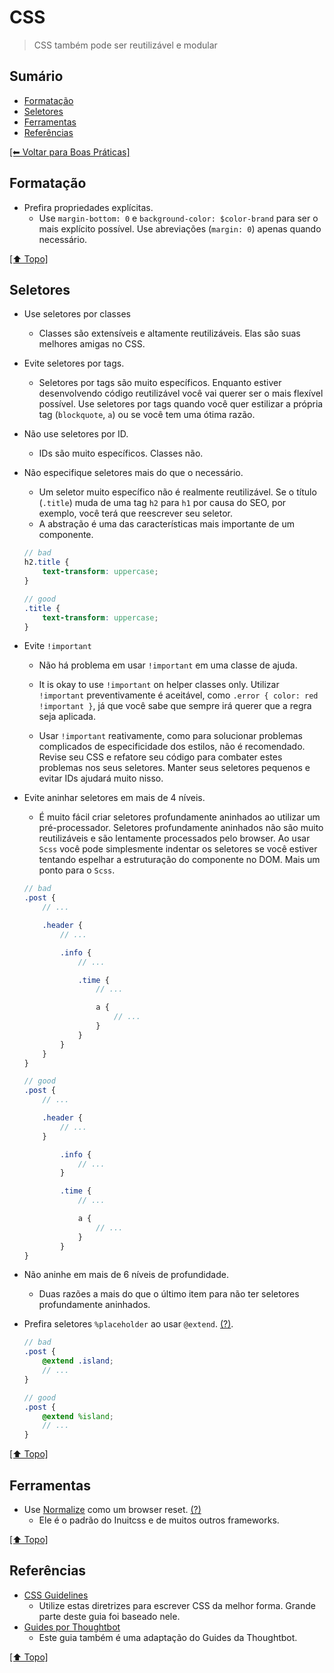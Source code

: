 # CSS
> CSS também pode ser reutilizável e modular

## Sumário
- [Formatação](#formata%C3%A7%C3%A3o)
- [Seletores](#seletores)
- [Ferramentas](#ferramentas)
- [Referências](#refer%C3%AAncias)

[[⬅︎ Voltar para Boas Práticas]](https://github.com/mktvirtual/guides/tree/master/boas-praticas)

## Formatação

- Prefira propriedades explícitas.
    - Use `margin-bottom: 0` e `background-color: $color-brand` para ser o mais explícito possível. Use abreviações (`margin: 0`) apenas quando necessário.

[[⬆︎ Topo]](#sum%C3%A1rio)

## Seletores

- Use seletores por classes
    - Classes são extensíveis e altamente reutilizáveis. Elas são suas melhores amigas no CSS.

- Evite seletores por tags.
    - Seletores por tags são muito específicos. Enquanto estiver desenvolvendo código reutilizável você vai querer ser o mais flexível possível. Use seletores por tags quando você quer estilizar a própria tag (`blockquote`, `a`) ou se você tem uma ótima razão.

- Não use seletores por ID.
    - IDs são muito específicos. Classes não.

- Não especifique seletores mais do que o necessário.
    - Um seletor muito específico não é realmente reutilizável. Se o título (`.title`) muda de uma tag `h2` para `h1` por causa do SEO, por exemplo, você terá que reescrever seu seletor.
    - A abstração é uma das características mais importante de um componente.

    ```scss
    // bad
    h2.title {
        text-transform: uppercase;
    }

    // good
    .title {
        text-transform: uppercase;
    }
    ```

- Evite `!important`
    - Não há problema em usar `!important` em uma classe de ajuda.
    - It is okay to use `!important` on helper classes only. Utilizar `!important` preventivamente é aceitável, como `.error { color: red !important }`, já que você sabe que sempre irá querer que a regra seja aplicada.

    - Usar `!important` reativamente, como para solucionar problemas complicados de especificidade dos estilos, não é recomendado. Revise seu CSS e refatore seu código para combater estes problemas nos seus seletores. Manter seus seletores pequenos e evitar IDs ajudará muito nisso.

- Evite aninhar seletores em mais de 4 níveis.
    - É muito fácil criar seletores profundamente aninhados ao utilizar um pré-processador. Seletores profundamente aninhados não são muito reutilizáveis e são lentamente processados pelo browser. Ao usar `Scss` você pode simplesmente indentar os seletores se você estiver tentando espelhar a estruturação do componente no DOM. Mais um ponto para o `Scss`.

    ```scss
    // bad
    .post {
        // ...

        .header {
            // ...

            .info {
                // ...

                .time {
                    // ...

                    a {
                        // ...
                    }
                }
            }
        }
    }

    // good
    .post {
        // ...

        .header {
            // ...
        }

            .info {
                // ...
            }

            .time {
                // ...

                a {
                    // ...
                }
            }
    }
    ```

- Não aninhe em mais de 6 níveis de profundidade.
    - Duas razões a mais do que o último item para não ter seletores profundamente aninhados.

- Prefira seletores `%placeholder` ao usar `@extend`. [(?)](http://csswizardry.com/2014/01/extending-silent-classes-in-sass/).
    ```scss
    // bad
    .post {
        @extend .island;
        // ...
    }

    // good
    .post {
        @extend %island;
        // ...
    }
    ```

[[⬆︎ Topo]](#sum%C3%A1rio)

## Ferramentas

- Use [Normalize](http://necolas.github.io/normalize.css/) como um browser reset. [(?)](http://nicolasgallagher.com/about-normalize-css/)
    - Ele é o padrão do Inuitcss e de muitos outros frameworks.

[[⬆︎ Topo]](#sum%C3%A1rio)

## Referências
- [CSS Guidelines](https://github.com/csswizardry/CSS-Guidelines)
    - Utilize estas diretrizes para escrever CSS da melhor forma. Grande parte deste guia foi baseado nele.
- [Guides por Thoughtbot](https://github.com/thoughtbot/guides/tree/master/style)
    - Este guia também é uma adaptação do Guides da Thoughtbot.

[[⬆︎ Topo]](#sum%C3%A1rio)
